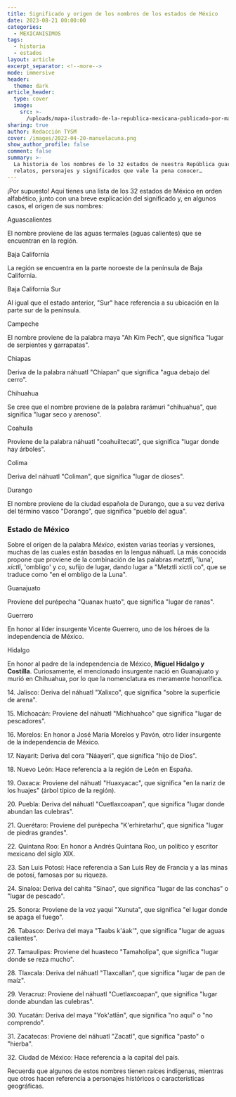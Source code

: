 ```yaml
---
title: Significado y origen de los nombres de los estados de México
date: 2023-08-21 00:00:00
categories:
  - MEXICANISIMOS
tags:
  - historia
  - estados
layout: article
excerpt_separator: <!--more-->
mode: immersive
header:
  theme: dark
article_header:
  type: cover
  image:
    src: >-
      /uploads/mapa-ilustrado-de-la-republica-mexicana-publicado-por-margaret-m-crane-eugenio-fischgrund.jpg
sharing: true
author: Redacción TYSM
cover: /images/2022-04-20-manuelacuna.png
show_author_profile: false
comment: false
summary: >-
  La historia de los nombres de lo 32 estados de nuestra República guarda
  relatos, personajes y significados que vale la pena conocer…
---
```

¡Por supuesto! Aquí tienes una lista de los 32 estados de México en orden alfabético, junto con una breve explicación del significado y, en algunos casos, el origen de sus nombres:

Aguascalientes

El nombre proviene de las aguas termales (aguas calientes) que se encuentran en la región.

Baja California

La región se encuentra en la parte noroeste de la península de Baja California.

Baja California Sur

Al igual que el estado anterior, "Sur" hace referencia a su ubicación en la parte sur de la península.

Campeche

El nombre proviene de la palabra maya "Ah Kim Pech", que significa "lugar de serpientes y garrapatas".

Chiapas

Deriva de la palabra náhuatl "Chiapan" que significa "agua debajo del cerro".

Chihuahua

Se cree que el nombre proviene de la palabra rarámuri "chihuahua", que significa "lugar seco y arenoso".

Coahuila

Proviene de la palabra náhuatl "coahuiltecatl", que significa "lugar donde hay árboles".

Colima

Deriva del náhuatl "Coliman", que significa "lugar de dioses".

Durango

El nombre proviene de la ciudad española de Durango, que a su vez deriva del término vasco "Dorango", que significa "pueblo del agua".

### Estado de México

Sobre el origen de la palabra *México*, existen varias teorías y versiones, muchas de las cuales están basadas en la lengua náhuatl. La más conocida&nbsp;​​​propone que proviene de la combinación de las palabras *metztli*, 'luna', *xictli*, 'ombligo' y *co*, sufijo de lugar, dando lugar a "Metztli xictli co", que se traduce como "en el ombligo de la Luna".

Guanajuato

Proviene del purépecha "Quanax huato", que significa "lugar de ranas".

Guerrero

En honor al líder insurgente Vicente Guerrero, uno de los héroes de la independencia de México.

Hidalgo

En honor al padre de la independencia de México, **Miguel Hidalgo y Costilla**. Curiosamente, el mencionado insurgente nació en Guanajuato y murió en Chihuahua, por lo que la nomenclatura es meramente honorífica.

14\. Jalisco: Deriva del náhuatl "Xalixco", que significa "sobre la superficie de arena".

15\. Michoacán: Proviene del náhuatl "Michhuahco" que significa "lugar de pescadores".

16\. Morelos: En honor a José María Morelos y Pavón, otro líder insurgente de la independencia de México.

17\. Nayarit: Deriva del cora "Náayeri", que significa "hijo de Dios".

18\. Nuevo León: Hace referencia a la región de León en España.

19\. Oaxaca: Proviene del náhuatl "Huaxyacac", que significa "en la nariz de los huajes" (árbol típico de la región).

20\. Puebla: Deriva del náhuatl "Cuetlaxcoapan", que significa "lugar donde abundan las culebras".

21\. Querétaro: Proviene del purépecha "K'erhiretarhu", que significa "lugar de piedras grandes".

22\. Quintana Roo: En honor a Andrés Quintana Roo, un político y escritor mexicano del siglo XIX.

23\. San Luis Potosí: Hace referencia a San Luis Rey de Francia y a las minas de potosí, famosas por su riqueza.

24\. Sinaloa: Deriva del cahita "Sinao", que significa "lugar de las conchas" o "lugar de pescado".

25\. Sonora: Proviene de la voz yaqui "Xunuta", que significa "el lugar donde se apaga el fuego".

26\. Tabasco: Deriva del maya "Taabs k'áak'", que significa "lugar de aguas calientes".

27\. Tamaulipas: Proviene del huasteco "Tamaholipa", que significa "lugar donde se reza mucho".

28\. Tlaxcala: Deriva del náhuatl "Tlaxcallan", que significa "lugar de pan de maíz".

29\. Veracruz: Proviene del náhuatl "Cuetlaxcoapan", que significa "lugar donde abundan las culebras".

30\. Yucatán: Deriva del maya "Yok'atlān", que significa "no aquí" o "no comprendo".

31\. Zacatecas: Proviene del náhuatl "Zacatl", que significa "pasto" o "hierba".

32\. Ciudad de México: Hace referencia a la capital del país.

Recuerda que algunos de estos nombres tienen raíces indígenas, mientras que otros hacen referencia a personajes históricos o características geográficas.
